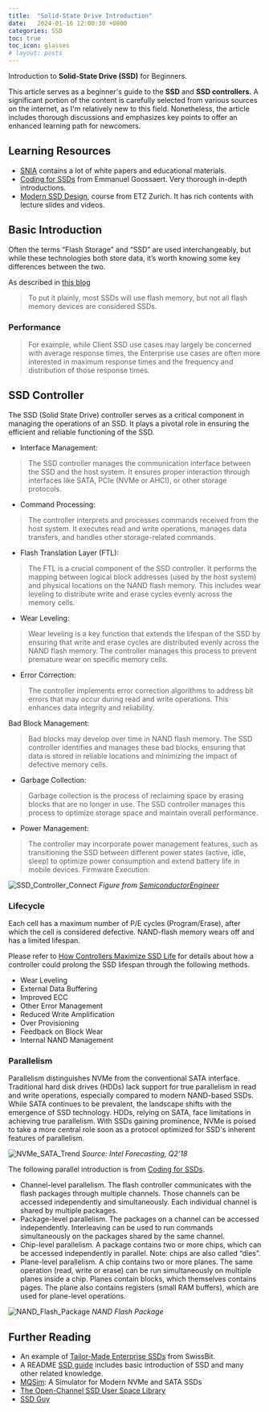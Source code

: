 ```yaml
---
title:  "Solid-State Drive Introduction"
date:   2024-01-16 12:00:30 +0800
categories: SSD
toc: true
toc_icon: glasses
# layout: posts
---
```


Introduction to **Solid-State Drive (SSD)** for Beginners.

This article serves as a beginner's guide to the **SSD** and **SSD controllers.**
A significant portion of the content is carefully selected from various sources on the internet, as I'm relatively new to this field. Nonetheless, the article includes thorough discussions and emphasizes key points to offer an enhanced learning path for newcomers.

## Learning Resources

- [SNIA](https://www.snia.org/](https://www.snia.org/education/what-is-ssd)) contains a lot of white papers and educational materials.
- [Coding for SSDs](https://codecapsule.com/2014/02/12/coding-for-ssds-part-1-introduction-and-table-of-contents/) from Emmanuel Goossaert. Very thorough in-depth introductions.
- [Modern SSD Design](https://safari.ethz.ch/projects_and_seminars/spring2023/doku.php?id=modern_ssds), course from ETZ Zurich. It has rich contents with lecture slides and videos.

## Basic Introduction

Often the terms “Flash Storage” and “SSD” are used interchangeably, but while these technologies both store data, it’s worth knowing some key differences between the two.

As described in [this blog](https://www.cdw.com/content/cdw/en/articles/datacenter/difference-between-flash-vs-ssd-storage.html)
> To put it plainly, most SSDs will use flash memory, but not all flash memory devices are considered SSDs.

### Performance

> For example, while Client SSD use cases may largely be concerned with average response times, the Enterprise use cases are often more interested in maximum response times and the frequency and distribution of those response times.

## SSD Controller

The SSD (Solid State Drive) controller serves as a critical component in managing the operations of an SSD. It plays a pivotal role in ensuring the efficient and reliable functioning of the SSD.

- Interface Management:

> The SSD controller manages the communication interface between the SSD and the host system. It ensures proper interaction through interfaces like SATA, PCIe (NVMe or AHCI), or other storage protocols.

- Command Processing:

> The controller interprets and processes commands received from the host system. It executes read and write operations, manages data transfers, and handles other storage-related commands.

- Flash Translation Layer (FTL):

> The FTL is a crucial component of the SSD controller. It performs the mapping between logical block addresses (used by the host system) and physical locations on the NAND flash memory. This includes wear leveling to distribute write and erase cycles evenly across the memory cells.

- Wear Leveling:

> Wear leveling is a key function that extends the lifespan of the SSD by ensuring that write and erase cycles are distributed evenly across the NAND flash memory. The controller manages this process to prevent premature wear on specific memory cells.

- Error Correction:

> The controller implements error correction algorithms to address bit errors that may occur during read and write operations. This enhances data integrity and reliability.

Bad Block Management:

> Bad blocks may develop over time in NAND flash memory. The SSD controller identifies and manages these bad blocks, ensuring that data is stored in reliable locations and minimizing the impact of defective memory cells.

- Garbage Collection:

> Garbage collection is the process of reclaiming space by erasing blocks that are no longer in use. The SSD controller manages this process to optimize storage space and maintain overall performance.

- Power Management:

> The controller may incorporate power management features, such as transitioning the SSD between different power states (active, idle, sleep) to optimize power consumption and extend battery life in mobile devices.
Firmware Execution:

![SSD_Controller_Connect]({{site_url}}/assets/NVMe/SSD_Controller_Connect.png)
*Figure from [SemiconductorEngineer](https://semiengineering.com/four-steps-to-verifying-an-ssd-controller-with-emulation/)*

### Lifecycle

Each cell has a maximum number of P/E cycles (Program/Erase), after which the cell is considered defective. NAND-flash memory wears off and has a limited lifespan.

Please refer to [How Controllers Maximize SSD Life](https://www.snia.org/sites/default/files/SSSITECHNOTES_HowControllersMaximizeSSDLife.pdf) for details about how a controller could prolong the SSD lifespan through the following methods.

- Wear Leveling
- External Data Buffering
- Improved ECC
- Other Error Management
- Reduced Write Amplification
- Over Provisioning
- Feedback on Block Wear
- Internal NAND Management

### Parallelism

Parallelism distinguishes NVMe from the conventional SATA interface. Traditional hard disk drives (HDDs) lack support for true parallelism in read and write operations, especially compared to modern NAND-based SSDs. While SATA continues to be prevalent, the landscape shifts with the emergence of SSD technology. HDDs, relying on SATA, face limitations in achieving true parallelism. With SSDs gaining prominence, NVMe is poised to take a more central role soon as a protocol optimized for SSD's inherent features of parallelism.

![NVMe_SATA_Trend]({{site_url}}/assets/NVMe/NVMe_SATA_Trend.png)
*Source: Intel Forecasting, Q2’18*


The following parallel introduction is from [Coding for SSDs](https://codecapsule.com/2014/02/12/coding-for-ssds-part-4-advanced-functionalities-and-internal-parallelism/).

>
- Channel-level parallelism. The flash controller communicates with the flash packages through multiple channels. Those channels can be accessed independently and simultaneously. Each individual channel is shared by multiple packages.
- Package-level parallelism. The packages on a channel can be accessed independently. Interleaving can be used to run commands simultaneously on the packages shared by the same channel.
- Chip-level parallelism. A package contains two or more chips, which can be accessed independently in parallel. Note: chips are also called “dies”.
- Plane-level parallelism. A chip contains two or more planes. The same operation (read, write or erase) can be run simultaneously on multiple planes inside a chip. Planes contain blocks, which themselves contains pages. The plane also contains registers (small RAM buffers), which are used for plane-level operations.

![NAND_Flash_Package]({{site_url}}/assets/NVMe/NAND_Flash_Package.png)
*NAND Flash Package*

## Further Reading

- An example of [Tailor-Made Enterprise SSDs](https://thessdguy.com/tailor-made-enterprise-ssds/#more-2935) from SwissBit.
- A README [SSD guide](https://github.com/mikeroyal/SSD-Guide) includes basic introduction of SSD and many other related knowledge.
- [MQSim](https://github.com/CMU-SAFARI/MQSim): A Simulator for Modern NVMe and SATA SSDs
- [The Open-Channel SSD User Space Library](https://github.com/OpenChannelSSD/liblightnvm)
- [SSD Guy](https://thessdguy.com/)